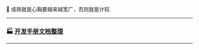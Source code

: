 🍂 成熟就是心胸要越来越宽广，否则就是计较.
***
### 🏭 [开发手册文档整理](https://github.com/mHeartbeats/notes/wiki/%E5%AE%98%E6%96%B9%E6%96%87%E6%A1%A3API%E3%80%81%E5%BC%80%E5%8F%91%E6%89%8B%E5%86%8C%E6%95%B4%E7%90%86)
***
